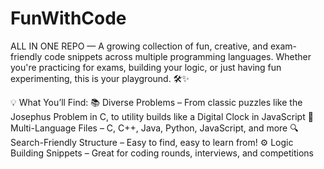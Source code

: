 # FunWithCode
ALL IN ONE REPO — A growing collection of fun, creative, and exam-friendly code snippets across multiple programming languages.
Whether you're practicing for exams, building your logic, or just having fun experimenting, this is your playground. 🛠️✨

💡 What You’ll Find:
  📚 Diverse Problems – From classic puzzles like the Josephus Problem in C, to utility builds like a Digital Clock in JavaScript
  🔄 Multi-Language Files – C, C++, Java, Python, JavaScript, and more
  🔍 Search-Friendly Structure – Easy to find, easy to learn from!
  ⚙️ Logic Building Snippets – Great for coding rounds, interviews, and competitions
